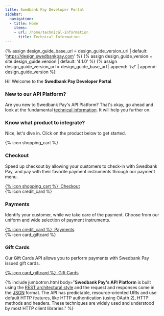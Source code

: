 ```yaml
---
title: Swedbank Pay Developer Portal
sidebar:
  navigation:
  - title: Home
    items:
    - url: /home/technical-information
      title: Technical Information
---
```


{% assign design_guide_base_url = design_guide_version_url | default: 'https://design.swedbankpay.com' %}
{% assign design_guide_version = site.design_guide.version | default: '4.1.0' %}
{% assign design_guide_version_url = design_guide_base_url | append: '/v/' | append: design_guide_version %}

Hi! Welcome to the **Swedbank Pay Developer Portal**.

### New to our API Platform?

Are you new to Swedbank Pay's API Platform? That's okay, go ahead and look at
the fundamental [technical information][technical-information]. It will help you
further on.

### Know what product to integrate?

Nice, let's dive in. Click on the product below to get started.

<div class="row">
  <div class="col-12 col-md-4 pt-3 pt-md-0 d-flex">
    <div class="doc-card card card-plain">
      <div class="card-body text-center d-flex flex-column">
        {% icon shopping_cart %}
        <h3>Checkout</h3>
        <p>Speed up checkout by allowing your customers to check-in with Swedbank Pay, and pay with their favorite payment instruments through our payment menu.</p>
        <a class="btn btn-guiding btn-outline btn-block mt-auto" href="/checkout/">{% icon shopping_cart %}&nbsp; Checkout</a>
      </div>
    </div>
  </div>
  <div class="col-12 col-md-4 pt-3 pt-md-0 d-flex">
    <div class="doc-card card card-plain">
      <div class="card-body text-center d-flex flex-column">
        {% icon credit_card %}
        <h3>Payments</h3>
        <p>Identify your customer, while we take care of the payment. Choose from our uniform and wide selection of payment instruments.</p>
        <a class="btn btn-guiding btn-outline btn-block mt-auto" href="/payments/">{% icon credit_card %}&nbsp; Payments</a>
      </div>
    </div>
  </div>
  <div class="col-12 col-md-4 pt-3 pt-md-0 d-flex">
    <div class="doc-card card card-plain">
      <div class="card-body text-center d-flex flex-column">
        {% icon card_giftcard %}
        <h3>Gift Cards</h3>
        <p>Our Gift Cards API allows you to perform payments with Swedbank Pay issued gift cards.</p>
        <a class="btn btn-guiding btn-outline btn-block mt-auto" href="/gift-cards/">{% icon card_giftcard %}&nbsp; Gift Cards</a>
      </div>
    </div>
  </div>
</div>

{% include jumbotron.html body="**Swedbank Pay's API Platform** is built using the [REST architectural style](https://en.wikipedia.org/wiki/Representational_state_transfer) and the request and responses come in the [JSON](https://www.json.org/) format. The API has predictable, resource-oriented URIs and use default HTTP features, like HTTP authentication (using OAuth 2), HTTP methods and headers. These techniques are widely used and understood by most HTTP client libraries." %}

[technical-information]: /home/technical-information
